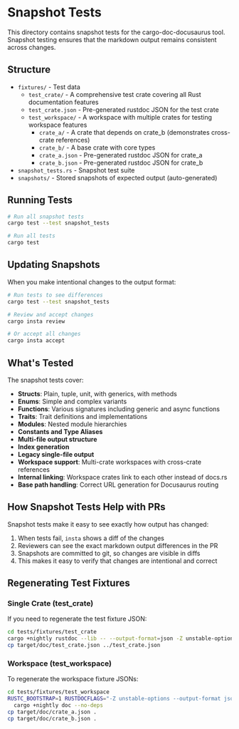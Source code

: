 # Snapshot Tests

This directory contains snapshot tests for the cargo-doc-docusaurus tool. Snapshot testing ensures that the markdown output remains consistent across changes.

## Structure

- `fixtures/` - Test data
  - `test_crate/` - A comprehensive test crate covering all Rust documentation features
  - `test_crate.json` - Pre-generated rustdoc JSON for the test crate
  - `test_workspace/` - A workspace with multiple crates for testing workspace features
    - `crate_a/` - A crate that depends on crate_b (demonstrates cross-crate references)
    - `crate_b/` - A base crate with core types
    - `crate_a.json` - Pre-generated rustdoc JSON for crate_a
    - `crate_b.json` - Pre-generated rustdoc JSON for crate_b
- `snapshot_tests.rs` - Snapshot test suite
- `snapshots/` - Stored snapshots of expected output (auto-generated)

## Running Tests

```bash
# Run all snapshot tests
cargo test --test snapshot_tests

# Run all tests
cargo test
```

## Updating Snapshots

When you make intentional changes to the output format:

```bash
# Run tests to see differences
cargo test --test snapshot_tests

# Review and accept changes
cargo insta review

# Or accept all changes
cargo insta accept
```

## What's Tested

The snapshot tests cover:

- **Structs**: Plain, tuple, unit, with generics, with methods
- **Enums**: Simple and complex variants
- **Functions**: Various signatures including generic and async functions
- **Traits**: Trait definitions and implementations
- **Modules**: Nested module hierarchies
- **Constants and Type Aliases**
- **Multi-file output structure**
- **Index generation**
- **Legacy single-file output**
- **Workspace support**: Multi-crate workspaces with cross-crate references
- **Internal linking**: Workspace crates link to each other instead of docs.rs
- **Base path handling**: Correct URL generation for Docusaurus routing

## How Snapshot Tests Help with PRs

Snapshot tests make it easy to see exactly how output has changed:

1. When tests fail, `insta` shows a diff of the changes
2. Reviewers can see the exact markdown output differences in the PR
3. Snapshots are committed to git, so changes are visible in diffs
4. This makes it easy to verify that changes are intentional and correct

## Regenerating Test Fixtures

### Single Crate (test_crate)

If you need to regenerate the test fixture JSON:

```bash
cd tests/fixtures/test_crate
cargo +nightly rustdoc --lib -- --output-format=json -Z unstable-options
cp target/doc/test_crate.json ../test_crate.json
```

### Workspace (test_workspace)

To regenerate the workspace fixture JSONs:

```bash
cd tests/fixtures/test_workspace
RUSTC_BOOTSTRAP=1 RUSTDOCFLAGS="-Z unstable-options --output-format json" \
  cargo +nightly doc --no-deps
cp target/doc/crate_a.json .
cp target/doc/crate_b.json .
```
